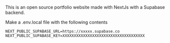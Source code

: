 This is an open source portfolio website made with NextJs with a Supabase backend.

Make a .env.local file with the following contents
```
NEXT_PUBLIC_SUPABASE_URL=https://xxxxx.supabase.co
NEXT_PUBLIC_SUPABASE_KEY=XXXXXXXXXXXXXXXXXXXXXXXXXXXXXXXXXXXX
```
